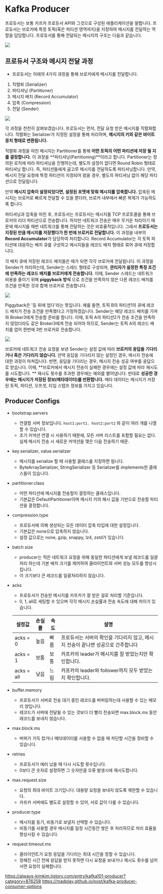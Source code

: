 # Kafka Producer

프로듀서는 보통 카프카 프로듀서 API와 그것으로 구성된 애플리케이션을 말합니다. 
프로듀서는 브로커에 특정 토픽(혹은 파티션 영역까지)을 지정하여 메시지를 전달하는 역할을 담당합니다. 
프로듀서를 통해 전달되는 메시지의 구조는 다음과 같습니다.

![](https://blog.kakaocdn.net/dn/bWu9oA/btqCID10W4o/38swwAWyFmHY46eBtJuqM1/img.png)

 
 ## 프로듀서 구조와 메시지 전달 과정
 - 프로듀서는 아래의 4가지 과정을 통해 브로커에게 메시지를 전달합니다. 
1. 직렬화 (Serializer)
2. 파티셔닝 (Partitioner)
3. 메시지 배치 (Record Accumulator)
4. 압축 (Compression)
5. 전달 (Sender)

![](https://blog.kakaocdn.net/dn/XvurH/btqCJlT9MAh/zZK1T4QjFh3aTqibOMXRuk/img.png)

각 과정을  천천히 살펴보겠습니다. 
프로듀서는 먼저, 전달 요청 받은 메시지를 직렬화합니다. 
직렬화는 Serializer가 지정된 설정을 통해 처리하며, **메시지의 키와 같은 바이트 뭉치 형태로 변환됩니다.** 

직렬화 과정을 마친 메시지는 Partitioner를 통해 **어떤 토픽의 어떤 파티션에 저장 될 지를 결정합니다.** 이 과정을 **파티셔닝(Partitioning)**이라고 합니다. Partitioner는 정의된 로직에 따라 파티셔닝을 진행하는데, 별도의 설정이 없다면 Round Robin 형태로 파티셔닝 합니다. 즉, 파티션들에게 골고루 메시지를 전달하도록 파티셔닝합니다. 
만약, 메시지 전달 요청에 특정 파티션이 지정되어 왔을 경우, 별도의 파티셔닝 없이 해당 파티션으로 전달됩니다.

만약 **메시지 압축이 설정되었다면, 설정된 포멧에 맞춰 메시지를 압축합니다.** 압축된 메시지는 브로커로 빠르게 전달할 수 있을 뿐더러, 브로커 내부에서 빠른 복제가 가능하도록 합니다. 

파티셔닝과 압축을 마친 후, 프로듀서는 프로듀서는 메시지를 TCP 프로토콜을 통해 브로커의 리더 파티션으로 전송합니다. 하지만 네트워크 전송은 매우 무거운 처리이기 때문에 메시지를 매번 네트워크를 통해 전달하는 것은 비효율적입니다.  그래서 **프로듀서는 지정된 만큼 메시지를 저장했다가 한 번에 브로커로 전달합니다.** 이 과정을 내부의 **Record Accumulator**가 담당하여 처리합니다.  Record Accumulator는 각 토픽 파티션에 대응하는 배치 큐를 구성하고 메시지들을 레코드 배치 형태로 묶어 큐에 저장합니다. 

각 배치 큐에 저장된 레코드 배치들은 때가 되면 각각 브로커에 전달됩니다. 이 과정을 Sender가 처리하는데, Sender는 스레드 형태로 구성되며, **관리자가 설정한 특정 조건에 만족하는 레코드 배치를 브로커에게 전송합니다.** 이때, Sender 스레드는 네트워크 비용을 줄이기 위해 **piggyback 방식** 으로 조건을 만족하지 않은 다른 레코드 배치를 조건을 만족한 것과 함께 브로커로 전송합니다. 

![](https://blog.kakaocdn.net/dn/E9vPS/btqCJmy0pCA/RCTLQk10OIkZ2iKSWTGkRK/img.png)

Piggyback은 '등 뒤에 업다'라는 뜻입니다. 예를 들면, 토픽 B의 파티션1의 큐에 레코드 배치가 전송 조건을 만족했다고 가정하겠습니다. Sender는 해당 레코드 배치를 가져와 Broker3에게 전송할 준비를 합니다. 이때, 토픽 A의 파티션2가 전송 조건을 만족하지 않았더라도 같은 Broker3에게 전송 되어야 하므로, Sender는 토픽 A의 레코드 배치를 업어 한번에 3번 브로커로 전송합니다. 

![](https://blog.kakaocdn.net/dn/CeVsm/btqCGR0POsi/qTVbLkJlJ7vh2BFzQTKsFk/img.png)

브로커에 네트워크 전송 요청을 보낸 Sender는 설정 값에 따라 **브로커의 응답을 기다리거나 혹은 기다리지 않습니다.** 만약 응답을 기다리지 않는 설정인 경우, 메시지 전송에 대한 과정이 마쳐집니다. 반면, 응답을 기다리는 경우, 메시지 전송 성공 여부를 응답으로 받습니다. 이때, **브로커에서 메시지 전송이 실패한 경우에는 설정 값에 따라 재시도를 시도합니다. ** 재시도 횟수를 초과한 경우에는 예외를 뱉어냅니다. 반대로 **성공한 경우에는 메시지가 저장된 정보(메타데이터)를 반환합니다.** 메타 데이터는 메시지가 저장된 토픽, 파티션, 오프셋, 타임 스탭프 정보를 가지고 있습니다. 

## Producer Configs
- bootstrap.servers
	- 연결할 서버 정보입니다. ``host1:port1. host2:port2`` 와 같이 여러 개를 나열할 수 있습니다. 
	- 초기 커넥션 연결 시 사용하기 때문에, 모든 서버 리스트를 포함할 필요는 없다. 실제 메시지 전송 시 새로운 커넥션을 맺은 다음 전송하기 때문.

- key.serializer, value.serializer
	- 메시지를 serialize 할 때 사용할 클래스를 지정하면 됩니다.
	- ByteArraySerializer, StringSerializer 등 Serializer를 implements한 클래스들이 있습니다. 

- partitioner.class
	- 어떤 파티션에 메시지를 전송할지 결정하는 클래스입니다. 
	- 기본값은 DefautlPartitioner이며 메시지 키의 해시 값을 기반으로 전송할 파티션을 결정합니다.

- compression.type
	- 프로듀서에 의해 생성되는 모든 데이터 압축 타입에 대한 설정입니다. 
	- 기본값은 none으로 압축하지 않습니다. 
	- 설정 값으로는  none, gzip, snappy, lz4, zstd가 있습니다. 

- batch.size
	- producer는 적은 네트워크 요청을 위해 동일한 파티션에게 보낼 레코드를 일괄처리 하는데 기본 배치 크기를 제어하여 클라이언트와 서버 성능 모두를 향상시킵니다. 
	- 이 크기보다 큰 레코드를 일괄처리하지 않습니다. 

- acks
	- 프로듀서가 전송한 메시지를 카프카가 잘 받은 걸로 처리할 기준입니다. 
	- 0, 1, all로 세팅할 수 있으며 각각 메시지 손실률과 전송 속도에 대해 차이가 있습니다. 
		
	|설정값|손실률|속도|설명|
	|--|--|--|--|
	| acks = 0 | 높음 | 빠름 | 프로듀서는 서버의 확인을 기다리지 않고, 메시지 전송이 끝나면 성공으로 간주합니다  |
	| acks = 1 | 보통 | 보통 | 카프카의 leader가 메시지를 잘 받았는지만 확인합니다. |
	| acks = all | 낮음 | 느림 | 카프카의 leader와 follower까지 모두 받았는지 확인합니다. |

- buffer.memory
	- 프로듀서가 서버로 전송 대기 중인 레코드를 버퍼링하는데 사용할 수 있는 메모리 양입니다.
	- 레코드가 서버에 전달될 수 있는 것보다 더 빨리 전송되면 max.block.ms 동안 레코드를 보내지 않습니다. 

- max.block.ms
	- 버퍼가 가득 찼거나 메타데이터를 사용할 수 없을 때 차단할 시간을 정비할 수 있습니다.

- retries
	- 프로듀서가 에러 났을 때 다시 시도할 횟수입니다. 
	- 0보다 큰 숫자로 설정하면 그 숫자만큼 오류 발생시에 재시도합니다.

- max.request.size
	- 요청의 최대 바이트 크기입니다. 대용량 요청을 보내지 않도록 제한할 수 있습니다.
	- 카프카 서버에도 별도로 설정할 수 있어, 서로 값이 다를 수 있습니다.

- producer.type
	- 메시지를 동기, 비동기로 보낼지 선택할 수 있습니다.
	- 비동기를 사용할 경우 메시지를 일정 시간동안 쌓은 후 처리하므로 처리 효율을 향상시킬 수 있습니다. 

- request.timeout.ms
	- 클라이언트가 요청 응답을 기다리는 최대 시간을 정할 수 있습니다. 
	- 정해진 시간 전에 응답을 받지 못하면 다시 요청을 보내거나 재시도 횟수를 넘어서면 요청이 실패합니다.



https://always-kimkim.tistory.com/entry/kafka101-producer?category=876258
https://madplay.github.io/post/kafka-producer-consumer-options
